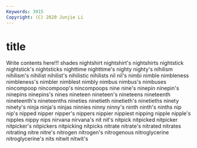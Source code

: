 ```yaml
---
Keywords: 3915
Copyright: (C) 2020 Junjie Li
---
```


# title

Write contents here!!!
shades 
nightshirt 
nightshirt's 
nightshirts 
nightstick
nightstick's 
nightsticks 
nighttime 
nighttime's 
nighty 
nighty's 
nihilism 
nihilism's 
nihilist 
nihilist's
nihilistic 
nihilists 
nil 
nil's 
nimbi 
nimble 
nimbleness 
nimbleness's 
nimbler 
nimblest
nimbly 
nimbus 
nimbus's 
nimbuses 
nincompoop 
nincompoop's 
nincompoops 
nine 
nine's 
ninepin
ninepin's 
ninepins 
ninepins's 
nines 
nineteen 
nineteen's 
nineteens 
nineteenth 
nineteenth's 
nineteenths
nineties 
ninetieth 
ninetieth's 
ninetieths 
ninety 
ninety's 
ninja 
ninja's 
ninjas 
ninnies
ninny 
ninny's 
ninth 
ninth's 
ninths 
nip 
nip's 
nipped 
nipper 
nipper's
nippers 
nippier 
nippiest 
nipping 
nipple 
nipple's 
nipples 
nippy 
nips 
nirvana
nirvana's 
nit 
nit's 
nitpick 
nitpicked 
nitpicker 
nitpicker's 
nitpickers 
nitpicking 
nitpicks
nitrate 
nitrate's 
nitrated 
nitrates 
nitrating 
nitre 
nitre's 
nitrogen 
nitrogen's 
nitrogenous
nitroglycerine 
nitroglycerine's 
nits 
nitwit 
nitwit's 
